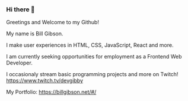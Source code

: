 ### Hi there 👋

Greetings and Welcome to my Github! 

My name is Bill Gibson.

I make user experiences in HTML, CSS, JavaScript, React and more.

I am currently seeking opportunities for employment as a Frontend Web Developer.

I occasionaly stream basic programming projects and more on Twitch! https://www.twitch.tv/devgibby

My Portfolio: https://billgibson.net/#/
<!--
**DevGibby/DevGibby** is a ✨ _special_ ✨ repository because its `README.md` (this file) appears on your GitHub profile.

Here are some ideas to get you started:

- 🔭 I’m currently working on ...
- 🌱 I’m currently learning ...
- 👯 I’m looking to collaborate on ...
- 🤔 I’m looking for help with ...
- 💬 Ask me about ...
- 📫 How to reach me: ...
- 😄 Pronouns: ...
- ⚡ Fun fact: ...
-->
